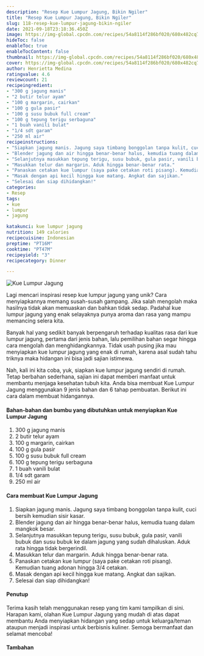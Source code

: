 ```yaml
---
description: "Resep Kue Lumpur Jagung, Bikin Ngiler"
title: "Resep Kue Lumpur Jagung, Bikin Ngiler"
slug: 118-resep-kue-lumpur-jagung-bikin-ngiler
date: 2021-09-18T23:18:36.450Z
image: https://img-global.cpcdn.com/recipes/54a8114f286bf020/680x482cq70/kue-lumpur-jagung-foto-resep-utama.jpg
hideToc: false
enableToc: true
enableTocContent: false
thumbnail: https://img-global.cpcdn.com/recipes/54a8114f286bf020/680x482cq70/kue-lumpur-jagung-foto-resep-utama.jpg
cover: https://img-global.cpcdn.com/recipes/54a8114f286bf020/680x482cq70/kue-lumpur-jagung-foto-resep-utama.jpg
author: Henrietta Medina
ratingvalue: 4.6
reviewcount: 21
recipeingredient:
- "300 g jagung manis"
- "2 butir telur ayam"
- "100 g margarin, cairkan"
- "100 g gula pasir"
- "100 g susu bubuk full cream"
- "100 g tepung terigu serbaguna"
- "1 buah vanili bulat"
- "1/4 sdt garam"
- "250 ml air"
recipeinstructions:
- "Siapkan jagung manis. Jagung saya timbang bonggolan tanpa kulit, cuci bersih kemudian sisir kasar."
- "Blender jagung dan air hingga benar-benar halus, kemudia tuang dalam mangkok besar."
- "Selanjutnya masukkan tepung terigu, susu bubuk, gula pasir, vanili bubuk dan susu bubuk ke dalam jagung yang sudah dihaluskan. Aduk rata hingga tidak bergerindil."
- "Masukkan telur dan margarin. Aduk hingga benar-benar rata."
- "Panaskan cetakan kue lumpur (saya pake cetakan roti pisang). Kemudian tuang adonan hingga 3/4 cetakan."
- "Masak dengan api kecil hingga kue matang. Angkat dan sajikan."
- "Selesai dan siap dihidangkan!"
categories:
- Resep
tags:
- kue
- lumpur
- jagung

katakunci: kue lumpur jagung 
nutrition: 149 calories
recipecuisine: Indonesian
preptime: "PT16M"
cooktime: "PT47M"
recipeyield: "3"
recipecategory: Dinner

---
```



![Kue Lumpur Jagung](https://img-global.cpcdn.com/recipes/54a8114f286bf020/680x482cq70/kue-lumpur-jagung-foto-resep-utama.jpg)

Lagi mencari inspirasi resep kue lumpur jagung yang unik? Cara menyiapkannya memang susah-susah gampang. Jika salah mengolah maka hasilnya tidak akan memuaskan dan bahkan tidak sedap. Padahal kue lumpur jagung yang enak selayaknya punya aroma dan rasa yang mampu memancing selera kita.


Banyak hal yang sedikit banyak berpengaruh terhadap kualitas rasa dari kue lumpur jagung, pertama dari jenis bahan, lalu pemilihan bahan segar hingga cara mengolah dan menghidangkannya. Tidak usah pusing jika mau menyiapkan kue lumpur jagung yang enak di rumah, karena asal sudah tahu triknya maka hidangan ini bisa jadi sajian istimewa.


Nah, kali ini kita coba, yuk, siapkan kue lumpur jagung sendiri di rumah. Tetap berbahan sederhana, sajian ini dapat memberi manfaat untuk membantu menjaga kesehatan tubuh kita. Anda bisa membuat Kue Lumpur Jagung menggunakan 9 jenis bahan dan 6 tahap pembuatan. Berikut ini cara dalam membuat hidangannya.

<!--inarticleads1-->

#### Bahan-bahan dan bumbu yang dibutuhkan untuk menyiapkan Kue Lumpur Jagung

1. 300 g jagung manis
1. 2 butir telur ayam
1. 100 g margarin, cairkan
1. 100 g gula pasir
1. 100 g susu bubuk full cream
1. 100 g tepung terigu serbaguna
1. 1 buah vanili bulat
1. 1/4 sdt garam
1. 250 ml air

<!--inarticleads2-->

#### Cara membuat Kue Lumpur Jagung

1. Siapkan jagung manis. Jagung saya timbang bonggolan tanpa kulit, cuci bersih kemudian sisir kasar.
1. Blender jagung dan air hingga benar-benar halus, kemudia tuang dalam mangkok besar.
1. Selanjutnya masukkan tepung terigu, susu bubuk, gula pasir, vanili bubuk dan susu bubuk ke dalam jagung yang sudah dihaluskan. Aduk rata hingga tidak bergerindil.
1. Masukkan telur dan margarin. Aduk hingga benar-benar rata.
1. Panaskan cetakan kue lumpur (saya pake cetakan roti pisang). Kemudian tuang adonan hingga 3/4 cetakan.
1. Masak dengan api kecil hingga kue matang. Angkat dan sajikan.
1. Selesai dan siap dihidangkan!

#### Penutup

Terima kasih telah menggunakan resep yang tim kami tampilkan di sini. Harapan kami, olahan Kue Lumpur Jagung yang mudah di atas dapat membantu Anda menyiapkan hidangan yang sedap untuk keluarga/teman ataupun menjadi inspirasi untuk berbisnis kuliner. Semoga bermanfaat dan selamat mencoba!

#### Tambahan



